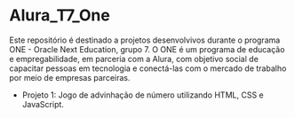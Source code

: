 # Alura_T7_One
 
Este repositório é destinado a projetos desenvolvivos durante o programa ONE - Oracle Next Education, grupo 7. O ONE é um programa de educação e empregabilidade, em parceria com a Alura, com objetivo social de capacitar pessoas em tecnologia e conectá-las com o mercado de trabalho por meio de empresas parceiras.

- Projeto 1: Jogo de advinhação de número utilizando HTML, CSS e JavaScript.
  
